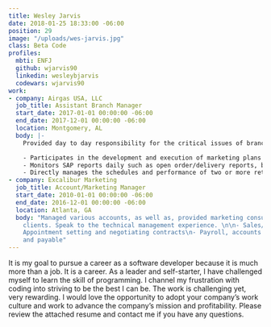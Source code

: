 ```yaml
---
title: Wesley Jarvis
date: 2018-01-25 18:33:00 -06:00
position: 29
image: "/uploads/wes-jarvis.jpg"
class: Beta Code
profiles:
  mbti: ENFJ
  github: wjarvis90
  linkedin: wesleybjarvis
  codewars: wjarvis90
work:
- company: Airgas USA, LLC
  job_title: Assistant Branch Manager
  start_date: 2017-01-01 00:00:00 -06:00
  end_date: 2017-12-01 00:00:00 -06:00
  location: Montgomery, AL
  body: |-
    Provided day to day responsibility for the critical issues of branch operation and profitability, including sales, sales growth, budgeting, gross margins, operating expenses, safety, customer service, inventory, equipment, building and vehicles, community relations, accounts receivable and resolution of personnel issues:

    - Participates in the development and execution of marketing plans to support the penetration of key market segments in collaboration with our Sales and Operations teams and outside vendors.
    - Monitors SAP reports daily such as open order/delivery reports, billing and delivery block reports and open Purchase Order (PO) reports.
    - Directly manages the schedules and performance of two or more retail branch associates and three or more delivery driver associates.
- company: Excalibur Marketing
  job_title: Account/Marketing Manager
  start_date: 2010-01-01 00:00:00 -06:00
  end_date: 2016-12-01 00:00:00 -06:00
  location: Atlanta, GA
  body: "Managed various accounts, as well as, provided marketing consultation to
    clients. Speak to the technical management experience. \n\n- Sales/Marketing\n-
    Appointment setting and negotiating contracts\n- Payroll, accounts receivable
    and payable"
---
```


It is my goal to pursue a career as a software developer because it is much more than a job. It is a career. As a leader and self-starter, I have challenged myself to learn the skill of programming. I channel my frustration with coding into striving to be the best I can be. The work is challenging yet, very rewarding. I would love the opportunity to adopt your company’s work culture and work to advance the company’s mission and profitability. Please review the attached resume and contact me if you have any questions.